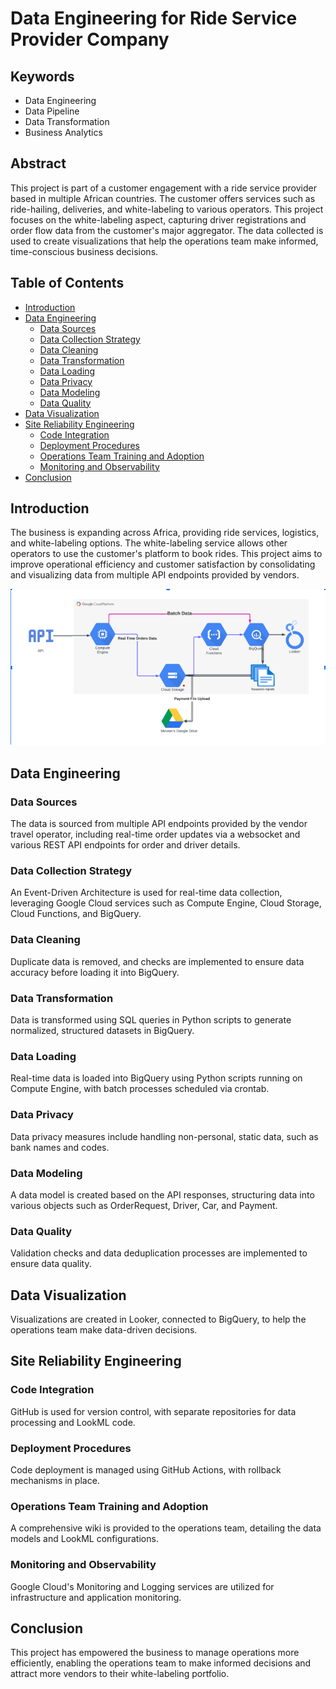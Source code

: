 # Data Engineering for Ride Service Provider Company

## Keywords
- Data Engineering
- Data Pipeline
- Data Transformation
- Business Analytics

## Abstract
This project is part of a customer engagement with a ride service provider based in multiple African countries. The customer offers services such as ride-hailing, deliveries, and white-labeling to various operators. This project focuses on the white-labeling aspect, capturing driver registrations and order flow data from the customer's major aggregator. The data collected is used to create visualizations that help the operations team make informed, time-conscious business decisions.

## Table of Contents
- [Introduction](#introduction)
- [Data Engineering](#data-engineering)
  - [Data Sources](#data-sources)
  - [Data Collection Strategy](#data-collection-strategy)
  - [Data Cleaning](#data-cleaning)
  - [Data Transformation](#data-transformation)
  - [Data Loading](#data-loading)
  - [Data Privacy](#data-privacy)
  - [Data Modeling](#data-modeling)
  - [Data Quality](#data-quality)
- [Data Visualization](#data-visualization)
- [Site Reliability Engineering](#site-reliability-engineering)
  - [Code Integration](#code-integration)
  - [Deployment Procedures](#deployment-procedures)
  - [Operations Team Training and Adoption](#operations-team-training-and-adoption)
  - [Monitoring and Observability](#monitoring-and-observability)
- [Conclusion](#conclusion)

## Introduction
The business is expanding across Africa, providing ride services, logistics, and white-labeling options. The white-labeling service allows other operators to use the customer's platform to book rides. This project aims to improve operational efficiency and customer satisfaction by consolidating and visualizing data from multiple API endpoints provided by vendors.

![alt text](https://raw.githubusercontent.com/sumit6037/ride-service-gcp-pipeline/main/architecture.png)


## Data Engineering

### Data Sources
The data is sourced from multiple API endpoints provided by the vendor travel operator, including real-time order updates via a websocket and various REST API endpoints for order and driver details.

### Data Collection Strategy
An Event-Driven Architecture is used for real-time data collection, leveraging Google Cloud services such as Compute Engine, Cloud Storage, Cloud Functions, and BigQuery.

### Data Cleaning
Duplicate data is removed, and checks are implemented to ensure data accuracy before loading it into BigQuery.

### Data Transformation
Data is transformed using SQL queries in Python scripts to generate normalized, structured datasets in BigQuery.

### Data Loading
Real-time data is loaded into BigQuery using Python scripts running on Compute Engine, with batch processes scheduled via crontab.

### Data Privacy
Data privacy measures include handling non-personal, static data, such as bank names and codes.

### Data Modeling
A data model is created based on the API responses, structuring data into various objects such as OrderRequest, Driver, Car, and Payment.

### Data Quality
Validation checks and data deduplication processes are implemented to ensure data quality.

## Data Visualization
Visualizations are created in Looker, connected to BigQuery, to help the operations team make data-driven decisions.

## Site Reliability Engineering

### Code Integration
GitHub is used for version control, with separate repositories for data processing and LookML code.

### Deployment Procedures
Code deployment is managed using GitHub Actions, with rollback mechanisms in place.

### Operations Team Training and Adoption
A comprehensive wiki is provided to the operations team, detailing the data models and LookML configurations.

### Monitoring and Observability
Google Cloud's Monitoring and Logging services are utilized for infrastructure and application monitoring.

## Conclusion
This project has empowered the business to manage operations more efficiently, enabling the operations team to make informed decisions and attract more vendors to their white-labeling portfolio.
